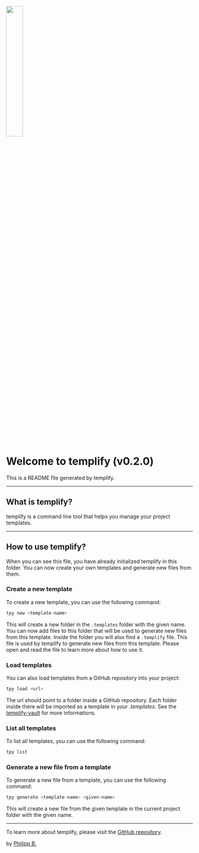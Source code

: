 <img src="https://raw.githubusercontent.com/cophilot/templify/master/assets/logo.png" alt="" width="30%"/>
    
# Welcome to templify (v0.2.0)

This is a README file generated by templify.

---

## What is templify?

templify is a command line tool that helps you manage your project templates.

---

## How to use templify?

When you can see this file, you have already initialized templify in this folder. You can now create your own templates and generate new files from them.

### Create a new template

To create a new template, you can use the following command:

```bash
tpy new <template-name>
```

This will create a new folder in the `.templates` folder with the given name. You can now add files to this folder that will be used to generate new files from this template.
Inside the folder you will also find a `.templify` file. This file is used by templify to generate new files from this template. Please open and read the file to learn more about how to use it.

### Load templates 

You can also load templates from a GitHub repository into your project:

```bash
tpy load <url>
```

The url should point to a folder inside a GitHub repository. Each folder inside there will be imported as a template in your _.templates_. See the [templify-vault](https://github.com/cophilot/templify?tab=readme-ov-file#templify-vault) for more informations.

### List all templates

To list all templates, you can use the following command:

```bash
tpy list
```

### Generate a new file from a template

To generate a new file from a template, you can use the following command:

```bash
tpy generate <template-name> <given-name>
```

This will create a new file from the given template in the current project folder with the given name.

---

To learn more about templify, please visit the [GitHub repository](https://github.com/cophilot/templify).

by [Philipp B.](https://github.com/cophilot)
